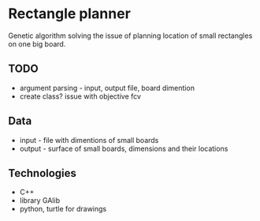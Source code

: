 # Rectangle planner
Genetic algorithm solving the issue of planning location of small rectangles on one big board.

## TODO
* argument parsing - input, output file, board dimention
* create class? issue with objective fcv

## Data
* input - file with dimentions of small boards
* output - surface of small boards, dimensions and their locations

## Technologies
* C++
* library GAlib
* python, turtle for drawings
